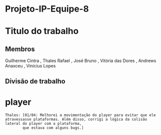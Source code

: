 # Projeto-IP-Equipe-8
# Titulo do trabalho
## Membros
Guilherme Cintra <gcucc>, Thales Rafael <trcs>, José Bruno <jbnos>, Vitória das Dores <vdsn>, Andrews Anaxceu <aags>, Vinícius Lopes <vlf>

## Divisão de trabalho

  # player

    Thales: [01/04: Melhorei a movimentação do player para evitar que ele atravessasse plataformas. Além disso, corrigi a lógica da colisão lateral do player com a plataforma, 
            que estava com alguns bugs.] 
